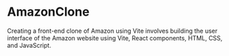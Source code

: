 # AmazonClone

Creating a front-end clone of Amazon using Vite involves building the user interface of the Amazon website using Vite, React components, HTML, CSS, and JavaScript. 
